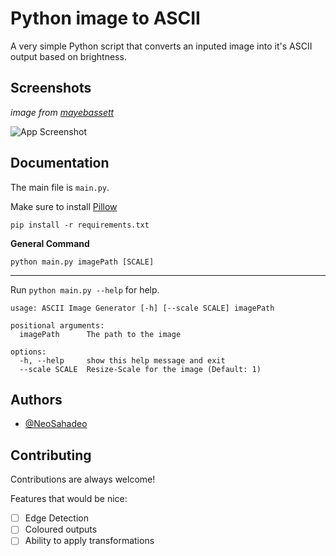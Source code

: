 
# Python image to ASCII

A very simple Python script that converts an inputed image into it's ASCII output based on brightness.
## Screenshots

*image from [mayebassett](https://mayebassett.blogspot.com/2022/11/can-wild-cat-be-domesticated.html)*

![App Screenshot]()



## Documentation

The main file is `main.py`.

Make sure to install [Pillow](https://pillow.readthedocs.io/en/stable/)

`pip install -r requirements.txt`

**General Command**

`python main.py imagePath [SCALE]`

---

Run `python main.py --help` for help.

```
usage: ASCII Image Generator [-h] [--scale SCALE] imagePath

positional arguments:
  imagePath      The path to the image

options:
  -h, --help     show this help message and exit
  --scale SCALE  Resize-Scale for the image (Default: 1)
```
## Authors

- [@NeoSahadeo](https://www.github.com/NeoSahadeo)


## Contributing

Contributions are always welcome!

Features that would be nice:

* [ ] Edge Detection
* [ ] Coloured outputs
* [ ] Ability to apply transformations
